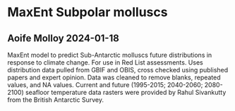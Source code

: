 # MaxEnt Subpolar molluscs
## Aoife Molloy 2024-01-18
MaxEnt model to predict Sub-Antarctic molluscs future distributions in response to climate change. For use in Red List assessments.
Uses distribution data pulled from GBIF and OBIS, cross checked using published papers and expert opinion. Data was cleaned to remove blanks, 
repeated values, and NA values.
Current and future (1995-2015; 2040-2060; 2080-2100) seafloor temperature data rasters were provided by Rahul Sivankutty from the British Antarctic Survey. 
